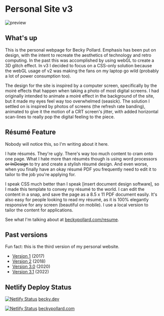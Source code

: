 # Personal Site v3

![preview](https://user-images.githubusercontent.com/52248161/160261761-c54c0b2b-b525-4788-b289-3e745cd6280b.gif)

## What's up
This is the personal webpage for Becky Pollard. Emphasis has been put on design, with the intent to recreate the aesthetics of technology and retro computing. In the past this was accomplished by using webGL to create a 3D glitch effect. In v3 I decided to focus on a CSS-only solution because the webGL usage of v2 was making the fans on my laptop go wild (probably a lot of power consumption too).

The design for the site is inspired by a computer screen, specifically by the moiré effects that happen when taking a photo of most digital screens. I had originally intended to animate a moiré effect in the background of the site, but it made my eyes feel way too overwhelmed (seasick). The solution I settled on is inspired by photos of screens (the refresh rate banding), animated to give it the motion of a CRT screen's jitter, with added horizontal scan-lines to really pop the digital feeling to the piece.

## Résumé Feature

Nobody will notice this, so I'm writing about it here.

I hate résumés. They're ugly. There's way too much content to cram onto one page. What I hate more than résumés though is using word processors <del>or InDesign</del> to try and create a stylish résumé design. And even worse, when you finally have an okay résumé PDF you frequently need to edit it to tailor to the job you're applying for.

I speak CSS much better than I speak [insert document design software], so I made this template to convey my résumé to the world. I can edit the content in a snap, and save the page as a 8.5 x 11 PDF document easily. It's also easy for people looking to read my résumé, as it is 100% elegantly responsive for any screen (beautiful on mobile). I use a local version to tailor the content for applications.

See what I'm talking about at [beckypollard.com/resume](https://beckypollard.com/resume).

## Past versions
Fun fact: this is the third version of my personal website.

- [Version 1](https://web.archive.org/web/20180118052458/http://beckypollard.com/) (2017)
- [Version 2](https://web.archive.org/web/20180805212854/http://beckypollard.com/) (2018)
- [Version 3.0](https://web.archive.org/web/20200612001021/http://beckypollard.com/) (2020)
- [Version 3.1](http://beckypollard.com) (2022)

## Netlify Deploy Status
[![Netlify Status](https://api.netlify.com/api/v1/badges/5db2ab63-8ab5-4aeb-98aa-46b405c339ff/deploy-status)](https://app.netlify.com/sites/becky-dev/deploys) [becky.dev](https://becky.dev)

[![Netlify Status](https://api.netlify.com/api/v1/badges/90d66802-4657-41c8-bb16-3917275f5ec9/deploy-status)](https://app.netlify.com/sites/beckypollard/deploys) [beckypollard.com](https://beckypollard.com)
